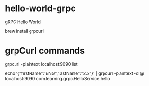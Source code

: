 # hello-world-grpc
gRPC Hello World


brew install grpcurl

# grpCurl commands

grpcurl -plaintext localhost:9090 list

echo '{"firstName":"ENG","lastName":"2.2"}' |  grpcurl -plaintext -d @ localhost:9090 com.learning.grpc.HelloService.hello

